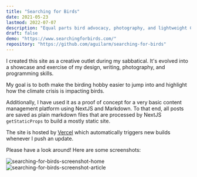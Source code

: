 ```yaml
---
title: "Searching for Birds"
date: 2021-05-23
lastmod: 2022-07-07
description: "Equal parts bird advocacy, photography, and lightweight CMS experimentation."
draft: false
demo: "https://www.searchingforbirds.com/"
repository: "https://github.com/aguilarm/searching-for-birds"
---
```


I created this site as a creative outlet during my sabbatical. It's evolved into a showcase and exercise of my design, writing, 
photography, and programming skills.

My goal is to both make the birding hobby easier to jump into and highlight how the climate crisis is impacting birds.

Additionally, I have used it as a proof of concept for a very basic content management platform using NextJS and Markdown.
To that end, all posts are saved as plain markdown files that are processed by NextJS `getStaticProps` to build a mostly
static site.

The site is hosted by [Vercel](https://vercel.com) which automatically triggers new builds whenever I push an update.

Please have a look around! Here are some screenshots:

![searching-for-birds-screenshot-home](/images/projects/searching-for-birds-1.png)
![searching-for-birds-screenshot-article](/images/projects/searching-for-birds-2.png)
